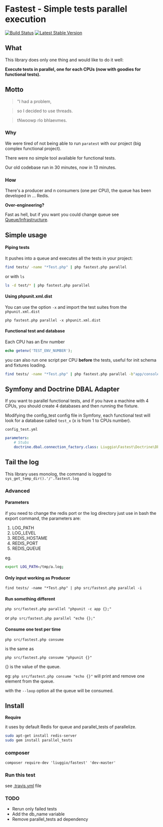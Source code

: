 Fastest - Simple tests parallel execution
=========================================

[![Build Status](https://secure.travis-ci.org/liuggio/fastest.png?branch=master)](http://travis-ci.org/liuggio/fastest)
[![Latest Stable Version](https://poser.pugx.org/liuggio/fastest/v/unstable.png)](https://packagist.org/packages/liuggio/fastest)

## What

This library does only one thing and would like to do it well:

**Execute tests in parallel, one for each CPUs (now with goodies for functional tests).**

## Motto

> "I had a problem,

>  so I decided to use threads.

>  tNwoowp rIo bhlaevmes.

### Why

We were tired of not being able to run `paratest` with our project (big complex functional project).

There were no simple tool available for functional tests.

Our old codebase run in 30 minutes, now in 13 minutes.

### How

There's a producer and n consumers (one per CPU), the queue has been developed in ... Redis.

**Over-engineering?**

Fast as hell, but if you want you could change queue see [Queue/Infrastructure](./src/Queue/Infrastructure).

## Simple usage

#### Piping tests

It pushes into a queue and executes all the tests in your project:

``` bash
find tests/ -name "*Test.php" | php fastest.php parallel
```

or with `ls`

``` bash
ls -d test/* | php fastest.php parallel
```

#### Using phpunit.xml.dist

You can use the option `-x` and import the test suites from the `phpunit.xml.dist`

`php fastest.php parallel -x phpunit.xml.dist`

#### Functional test and database

Each CPU has an Env number

``` php
echo getenv('TEST_ENV_NUMBER');
```

you can also run one script per CPU **before** the tests, useful for init schema and fixtures loading.

``` bash
find tests/ -name "*Test.php" | php fastest.php parallel -b"app/console doc:sch:create -e test";
```

## Symfony and Doctrine DBAL Adapter

If you want to parallel functional tests, and if you have a machine with 4 CPUs, you should create 4 databases and then running the fixture.

Modifying the config_test config file in Symfony, each functional test will look for a database called `test_x` (x is from 1 to CPUs number).

`config_test.yml`
``` yml
parameters:
    # Stubs
    doctrine.dbal.connection_factory.class: Liuggio\Fastest\Doctrine\DbalConnectionFactory
```

## Tail the log

This library uses monolog, the command is logged to `sys_get_temp_dir().'/'.fastest.log`

### Advanced

#### Parameters

if you need to change the redis port or the log directory just use in bash
the export command, the parameters are:

1. LOG_PATH
2. LOG_LEVEL
3. REDIS_HOSTAME
4. REDIS_PORT
5. REDIS_QUEUE

eg.
``` bash
export LOG_PATH=/tmp/a.log;
```

#### Only input working as Producer

`find tests/ -name "*Test.php" | php src/fastest.php parallel -i`

#### Run something different

`php src/fastest.php parallel "phpunit -c app {};"`

or
`php src/fastest.php parallel "echo {};"`

#### Consume one test per time

`php src/fastest.php consume`

is the same as

`php src/fastest.php consume "phpunit {}"`

{} is the value of the queue.

eg:
`php src/fastest.php consume "echo {}"`
will print and remove one element from the queue.

with the `--loop` option all the queue will be consumed.

## Install

**Require**

it uses by default Redis for queue and parallel_tests of parallelize.

``` bash
sudo apt-get install redis-server
sudo gem install parallel_tests
```

### composer

`composer require-dev 'liuggio/fastest' 'dev-master'`

### Run this test

see [.travis.yml](.travis.yml) file

### TODO

- Rerun only failed tests
- Add the db_name variable
- Remove parallel_tests ad dependency
